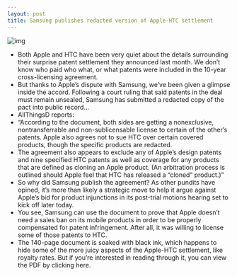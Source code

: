 ```yaml
---
layout: post
title: Samsung publishes redacted version of Apple-HTC settlement
---
```

![img](http://media.idownloadblog.com/wp-content/uploads/2012/06/htc_apple.jpeg)
* Both Apple and HTC have been very quiet about the details surrounding their surprise patent settlement they announced last month. We don’t know who paid who what, or what patents were included in the 10-year cross-licensing agreement.
* But thanks to Apple’s dispute with Samsung, we’ve been given a glimpse inside the accord. Following a court ruling that said patents in the deal must remain unsealed, Samsung has submitted a redacted copy of the pact into public record…
* AllThingsD reports:
* “According to the document, both sides are getting a nonexclusive, nontransferrable and non-sublicensable license to certain of the other’s patents. Apple also agrees not to sue HTC over certain covered products, though the specific products are redacted.
* The agreement also appears to exclude any of Apple’s design patents and nine specified HTC patents as well as coverage for any products that are defined as cloning an Apple product. (An arbitration process is outlined should Apple feel that HTC has released a “cloned” product.)”
* So why did Samsung publish the agreement? As other pundits have opined, it’s more than likely a strategic move to help it argue against Apple’s bid for product injunctions in its post-trial motions hearing set to kick off later today.
* You see, Samsung can use the document to prove that Apple doesn’t need a sales ban on its mobile products in order to be properly compensated for patent infringement. After all, it was willing to license some of those patents to HTC.
* The 140-page document is soaked with black ink, which happens to hide some of the more juicy aspects of the Apple-HTC settlement, like royalty rates. But if you’re interested in reading through it, you can view the PDF by clicking here.

